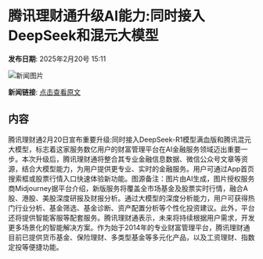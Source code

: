 # 腾讯理财通升级AI能力:同时接入DeepSeek和混元大模型

**发布日期**: 2025年2月20号 15:11

![新闻图片](https://pic.chinaz.com/picmap/202412101653039723_0.jpg)

**新闻链接**: [点击查看原文](https://www.aibase.com/zh/news/15563)

## 内容

腾讯理财通2月20日宣布重要升级:同时接入DeepSeek-R1模型满血版和腾讯混元大模型，标志着这家服务数亿用户的财富管理平台在AI金融服务领域迈出重要一步。本次升级后，腾讯理财通将整合其专业金融信息数据、微信公众号文章等资源，结合大模型能力，为用户提供更专业、实时的金融服务。用户可通过App首页搜索框或股票行情入口快速体验新功能。图源备注：图片由AI生成，图片授权服务商Midjourney据平台介绍，新版服务将覆盖全市场基金及股票实时行情，融合A股、港股、美股深度研报及财报分析。通过大模型的深度分析能力，用户可获得热门行业分析、基金筛选、基金诊断、资产配置分析等个性化投资建议。此外，平台还将提供智能客服等配套服务。腾讯理财通表示，未来将持续根据用户需求，开发更多场景化的智能解决方案。作为始于2014年的专业财富管理平台，腾讯理财通目前已提供货币基金、保险理财、多类型基金等多元化产品，以及工资理财、指数定投等便捷功能。
